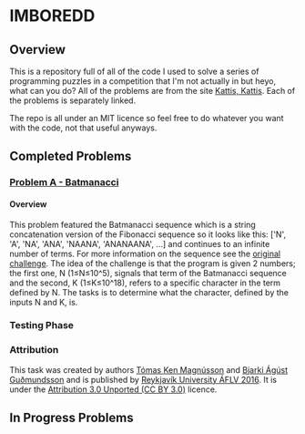# IMBOREDD

## Overview
This is a repository full of all of the code I used to solve a series of programming puzzles in a competition that I'm not actually in but heyo, what can you do? All of the problems are from the site [Kattis, Kattis](https://open.kattis.com/). Each of the problems is separately linked.

The repo is all under an MIT licence so feel free to do whatever you want with the code, not that useful anyways.

## Completed Problems

### [Problem A - Batmanacci](https://open.kattis.com/problems/batmanacci)

#### Overview

This problem featured the Batmanacci sequence which is a string concatenation version of the Fibonacci sequence so it looks like this: \[\'N\', \'A\', \'NA\', 'ANA\', \'NAANA\', \'ANANAANA\', ...\] and continues to an infinite number of terms. For more information on the sequence see the [original challenge](https://open.kattis.com/problems/batmanacci). The idea of the challenge is that the program is given 2 numbers; the first one, N (1≤N≤10^5), signals that term of the Batmanacci sequence and the second, K (1≤K≤10^18), refers to a specific character in the term defined by N. The tasks is to determine what the character, defined by the inputs N and K, is.

### Testing Phase



### Attribution

This task was created by authors [Tómas Ken Magnússon](https://open.kattis.com/problem-authors/T%C3%B3mas%20Ken%20Magn%C3%BAsson) and [Bjarki Ágúst Guðmundsson](https://open.kattis.com/problem-authors/Bjarki%20%C3%81g%C3%BAst%20Gu%C3%B0mundsson) and is published by [Reykjavík University ÁFLV 2016](https://open.kattis.com/problem-sources/Reykjav%C3%ADk%20University%20%C3%81FLV%202016). It is under the [Attribution 3.0 Unported (CC BY 3.0)](https://creativecommons.org/licenses/by/3.0/) licence.

## In Progress Problems


